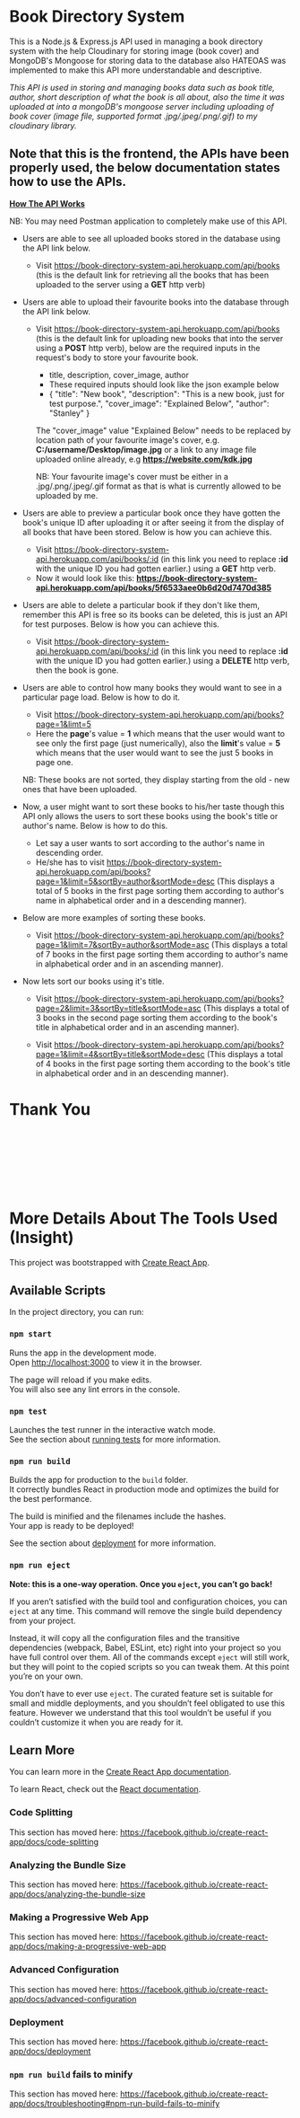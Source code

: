 # Book Directory System
This is a Node.js & Express.js API used in managing a book directory system with the help Cloudinary for storing image (book cover) and MongoDB's Mongoose for storing data to the database also HATEOAS was implemented to make this API more understandable and descriptive.

*This API is used in storing and managing books data such as book title, author, short description of what the book is all about, also the time it was uploaded at into a mongoDB's mongoose server including uploading of book cover (image file, supported format .jpg/.jpeg/.png/.gif) to my cloudinary library.*

## Note that this is the frontend, the APIs have been properly used, the below documentation states how to use the APIs.

**<u>How The API Works</u>**

NB: You may need Postman application to completely make use of this API.

- Users are able to see all uploaded books stored in the database using the API link below.
    - Visit https://book-directory-system-api.herokuapp.com/api/books (this is the default link for retrieving all the books that has been uploaded to the server using a **GET** http verb)

- Users are able to upload their favourite books into the database through the API link below.
    - Visit https://book-directory-system-api.herokuapp.com/api/books (this is the default link for uploading new books that into the server using a **POST** http verb), below are the required inputs in the request's body to store your favourite book.
        - title, description, cover_image, author
        - These required inputs should look like the json example below
        - {
            "title": "New book",
            "description": "This is a new book, just for test purpose.",
            "cover_image": "Explained Below",
            "author": "Stanley"
        }

        The "cover_image" value "Explained Below" needs to be replaced by location path of your favourite image's cover, e.g. **C:/username/Desktop/image.jpg** or a link to any image file uploaded online already, e.g **https://website.com/kdk.jpg**
        
        NB: Your favourite image's cover must be either in a .jpg/.png/.jpeg/.gif format as that is what is currently allowed to be uploaded by me.

- Users are able to preview a particular book once they have gotten the book's unique ID after uploading it or after seeing it from the display of all books that have been stored. Below is how you can achieve this.
    - Visit https://book-directory-system-api.herokuapp.com/api/books/:id (in this link you need to replace **:id** with the unique ID you had gotten earlier.) using a **GET** http verb.
    - Now it would look like this: **https://book-directory-system-api.herokuapp.com/api/books/5f6533aee0b6d20d7470d385**

- Users are able to delete a particular book if they don't like them, remember this API is free so its books can be deleted, this is just an API for test purposes. Below is how you can achieve this.
    - Visit https://book-directory-system-api.herokuapp.com/api/books/:id (in this link you need to replace **:id** with the unique ID you had gotten earlier.) using a **DELETE** http verb, then the book is gone.

- Users are able to control how many books they would want to see in a particular page load. Below is how to do it.
    - Visit https://book-directory-system-api.herokuapp.com/api/books?page=1&limt=5
    - Here the **page**'s value = **1** which means that the user would want to see only the first page (just numerically), also the **limit**'s value = **5** which means that the user would want to see the just 5 books in page one.
    
    NB: These books are not sorted, they display starting from the old - new ones that have been uploaded.

- Now, a user might want to sort these books to his/her taste though this API only allows the users to sort these books using the book's title or author's name. Below is how to do this.
    - Let say a user wants to sort according to the author's name in descending order.
    - He/she has to visit https://book-directory-system-api.herokuapp.com/api/books?page=1&limit=5&sortBy=author&sortMode=desc (This displays a total of 5 books in the first page sorting them according to author's name in alphabetical order and in a descending manner).

- Below are more examples of sorting these books.
    - Visit https://book-directory-system-api.herokuapp.com/api/books?page=1&limit=7&sortBy=author&sortMode=asc (This displays a total of 7 books in the first page sorting them according to author's name in alphabetical order and in an ascending manner).

- Now lets sort our books using it's title.
    - Visit https://book-directory-system-api.herokuapp.com/api/books?page=2&limit=3&sortBy=title&sortMode=asc (This displays a total of 3 books in the second page sorting them according to the book's title in alphabetical order and in an ascending manner).
    
    - Visit https://book-directory-system-api.herokuapp.com/api/books?page=1&limit=4&sortBy=title&sortMode=desc (This displays a total of 4 books in the first page sorting them according to the book's title in alphabetical order and in an descending manner).

# Thank You


<br/><br/><br/><br/><br/><br/>
# More Details About The Tools Used (Insight)
This project was bootstrapped with [Create React App](https://github.com/facebook/create-react-app).

## Available Scripts

In the project directory, you can run:

### `npm start`

Runs the app in the development mode.<br />
Open [http://localhost:3000](http://localhost:3000) to view it in the browser.

The page will reload if you make edits.<br />
You will also see any lint errors in the console.

### `npm test`

Launches the test runner in the interactive watch mode.<br />
See the section about [running tests](https://facebook.github.io/create-react-app/docs/running-tests) for more information.

### `npm run build`

Builds the app for production to the `build` folder.<br />
It correctly bundles React in production mode and optimizes the build for the best performance.

The build is minified and the filenames include the hashes.<br />
Your app is ready to be deployed!

See the section about [deployment](https://facebook.github.io/create-react-app/docs/deployment) for more information.

### `npm run eject`

**Note: this is a one-way operation. Once you `eject`, you can’t go back!**

If you aren’t satisfied with the build tool and configuration choices, you can `eject` at any time. This command will remove the single build dependency from your project.

Instead, it will copy all the configuration files and the transitive dependencies (webpack, Babel, ESLint, etc) right into your project so you have full control over them. All of the commands except `eject` will still work, but they will point to the copied scripts so you can tweak them. At this point you’re on your own.

You don’t have to ever use `eject`. The curated feature set is suitable for small and middle deployments, and you shouldn’t feel obligated to use this feature. However we understand that this tool wouldn’t be useful if you couldn’t customize it when you are ready for it.

## Learn More

You can learn more in the [Create React App documentation](https://facebook.github.io/create-react-app/docs/getting-started).

To learn React, check out the [React documentation](https://reactjs.org/).

### Code Splitting

This section has moved here: https://facebook.github.io/create-react-app/docs/code-splitting

### Analyzing the Bundle Size

This section has moved here: https://facebook.github.io/create-react-app/docs/analyzing-the-bundle-size

### Making a Progressive Web App

This section has moved here: https://facebook.github.io/create-react-app/docs/making-a-progressive-web-app

### Advanced Configuration

This section has moved here: https://facebook.github.io/create-react-app/docs/advanced-configuration

### Deployment

This section has moved here: https://facebook.github.io/create-react-app/docs/deployment

### `npm run build` fails to minify

This section has moved here: https://facebook.github.io/create-react-app/docs/troubleshooting#npm-run-build-fails-to-minify
